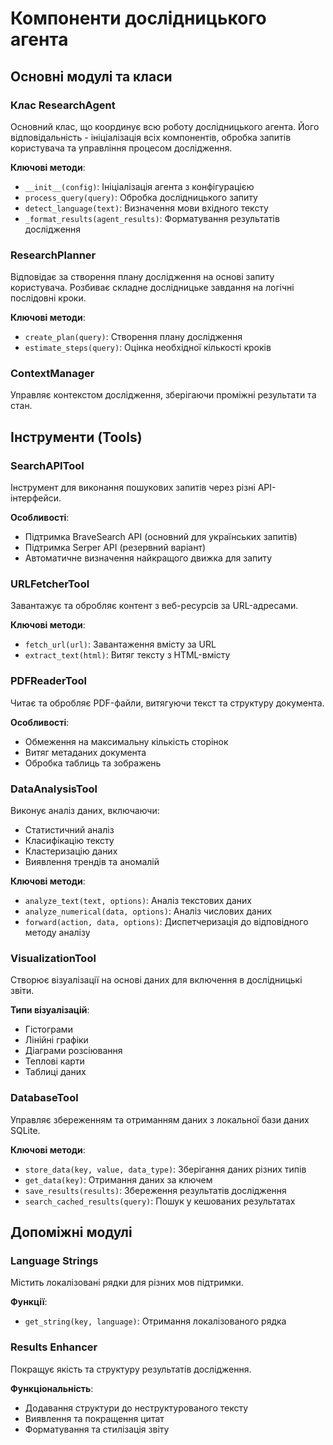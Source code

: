 # Компоненти дослідницького агента

## Основні модулі та класи

### Клас ResearchAgent

Основний клас, що координує всю роботу дослідницького агента. Його відповідальність - ініціалізація всіх компонентів, обробка запитів користувача та управління процесом дослідження.

**Ключові методи**:
- `__init__(config)`: Ініціалізація агента з конфігурацією
- `process_query(query)`: Обробка дослідницького запиту
- `detect_language(text)`: Визначення мови вхідного тексту
- `_format_results(agent_results)`: Форматування результатів дослідження

### ResearchPlanner

Відповідає за створення плану дослідження на основі запиту користувача. Розбиває складне дослідницьке завдання на логічні послідовні кроки.

**Ключові методи**:
- `create_plan(query)`: Створення плану дослідження
- `estimate_steps(query)`: Оцінка необхідної кількості кроків

### ContextManager

Управляє контекстом дослідження, зберігаючи проміжні результати та стан.

## Інструменти (Tools)

### SearchAPITool

Інструмент для виконання пошукових запитів через різні API-інтерфейси.

**Особливості**:
- Підтримка BraveSearch API (основний для українських запитів)
- Підтримка Serper API (резервний варіант)
- Автоматичне визначення найкращого движка для запиту

### URLFetcherTool

Завантажує та обробляє контент з веб-ресурсів за URL-адресами.

**Ключові методи**:
- `fetch_url(url)`: Завантаження вмісту за URL
- `extract_text(html)`: Витяг тексту з HTML-вмісту

### PDFReaderTool

Читає та обробляє PDF-файли, витягуючи текст та структуру документа.

**Особливості**:
- Обмеження на максимальну кількість сторінок
- Витяг метаданих документа
- Обробка таблиць та зображень

### DataAnalysisTool

Виконує аналіз даних, включаючи:
- Статистичний аналіз
- Класифікацію тексту
- Кластеризацію даних
- Виявлення трендів та аномалій

**Ключові методи**:
- `analyze_text(text, options)`: Аналіз текстових даних
- `analyze_numerical(data, options)`: Аналіз числових даних
- `forward(action, data, options)`: Диспетчеризація до відповідного методу аналізу

### VisualizationTool

Створює візуалізації на основі даних для включення в дослідницькі звіти.

**Типи візуалізацій**:
- Гістограми
- Лінійні графіки
- Діаграми розсіювання
- Теплові карти
- Таблиці даних

### DatabaseTool

Управляє збереженням та отриманням даних з локальної бази даних SQLite.

**Ключові методи**:
- `store_data(key, value, data_type)`: Зберігання даних різних типів
- `get_data(key)`: Отримання даних за ключем
- `save_results(results)`: Збереження результатів дослідження
- `search_cached_results(query)`: Пошук у кешованих результатах

## Допоміжні модулі

### Language Strings

Містить локалізовані рядки для різних мов підтримки.

**Функції**:
- `get_string(key, language)`: Отримання локалізованого рядка

### Results Enhancer

Покращує якість та структуру результатів дослідження.

**Функціональність**:
- Додавання структури до неструктурованого тексту
- Виявлення та покращення цитат
- Форматування та стилізація звіту
